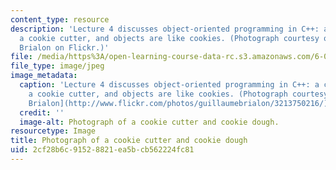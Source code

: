 ```yaml
---
content_type: resource
description: 'Lecture 4 discusses object-oriented programming in C++: a class is like
  a cookie cutter, and objects are like cookies. (Photograph courtesy of Guillaume
  Brialon on Flickr.)'
file: /media/https%3A/open-learning-course-data-rc.s3.amazonaws.com/6-088-introduction-to-c-memory-management-and-c-object-oriented-programming-january-iap-2010/2cf28b6c91528821ea5bcb562224fc81_6-088iap10-th.jpg
file_type: image/jpeg
image_metadata:
  caption: 'Lecture 4 discusses object-oriented programming in C++: a class is like
    a cookie cutter, and objects are like cookies. (Photograph courtesy of [Guillaume
    Brialon](http://www.flickr.com/photos/guillaumebrialon/3213750216/) on Flickr.)'
  credit: ''
  image-alt: Photograph of a cookie cutter and cookie dough.
resourcetype: Image
title: Photograph of a cookie cutter and cookie dough
uid: 2cf28b6c-9152-8821-ea5b-cb562224fc81
---
```

